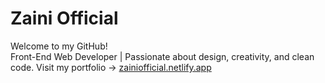 # Zaini Official
Welcome to my GitHub!  
Front-End Web Developer | Passionate about design, creativity, and clean code.
Visit my portfolio → [zainiofficial.netlify.app](https://zainiofficial.netlify.app)
